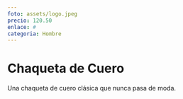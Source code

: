 ```yaml
---
foto: assets/logo.jpeg
precio: 120.50
enlace: #
categoria: Hombre
---
```

# Chaqueta de Cuero

Una chaqueta de cuero clásica que nunca pasa de moda.
